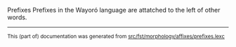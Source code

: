Prefixes
Prefixes in the Wayoró language are attatched to the left of other words.

* * *

<small>This (part of) documentation was generated from [src/fst/morphology/affixes/prefixes.lexc](https://github.com/giellalt/lang-wyr/blob/main/src/fst/morphology/affixes/prefixes.lexc)</small>
